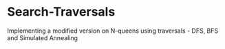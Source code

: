 # Search-Traversals
Implementing a modified version on N-queens using traversals - DFS, BFS and Simulated Annealing

